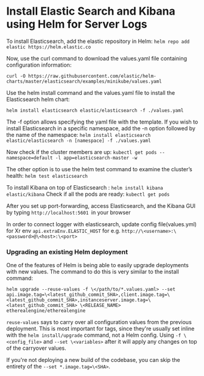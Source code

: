 # Install Elastic Search and Kibana using Helm for Server Logs

To install Elasticsearch, add the elastic repository in Helm: `helm repo add elastic https://helm.elastic.co`

Now, use the curl command to download the values.yaml file containing configuration information:

`curl -O https://raw.githubusercontent.com/elastic/helm-charts/master/elasticsearch/examples/minikube/values.yaml`

Use the helm install command and the values.yaml file to install the Elasticsearch helm chart: 

`helm install elasticsearch elastic/elasticsearch -f ./values.yaml`

The -f option allows specifying the yaml file with the template. If you wish to install Elasticsearch in a specific namespace, add the -n option followed by the name of the namespace: `helm install elasticsearch elastic/elasticsearch -n [namespace] -f ./values.yaml`

Now check if the cluster members are up: `kubectl get pods --namespace=default -l app=elasticsearch-master -w`

The other option is to use the helm test command to examine the cluster’s health: `helm test elasticsearch`

To install Kibana on top of Elasticsearch : `helm install kibana elastic/kibana`
Check if all the pods are ready: `kubectl get pods`

After you set up port-forwarding, access Elasticsearch, and the Kibana GUI by typing `http://localhost:5601 `in your browser

In order to connect logger with elasticsearch, update config file(values.yml) for Xr env `api.extraEnv.ELASTIC_HOST` for e.g. `http://\<username>:\<password>@\<host>:\<port>`

### Upgrading an existing Helm deployment
One of the features of Helm is being able to easily upgrade deployments with new values. The command to
do this is very similar to the install command:

```helm upgrade --reuse-values -f \</path/to/*.values.yaml> --set api.image.tag=\<latest_github_commit_SHA>,client.image.tag=\<latest_github_commit_SHA>,instanceserver.image.tag=\<latest_github_commit_SHA> \<RELEASE_NAME> etherealengine/etherealengine```

`reuse-values` says to carry over all configuration values from the previous deployment. This is most important
for tags, since they're usually set inline with the `helm install/upgrade` command, not a Helm config.
Using `-f \<config_file>` and `--set \<variables>` after it will apply any changes on top of the
carryover values.

If you're not deploying a new build of the codebase, you can skip the entirety of the `--set *.image.tag=\<SHA>`.